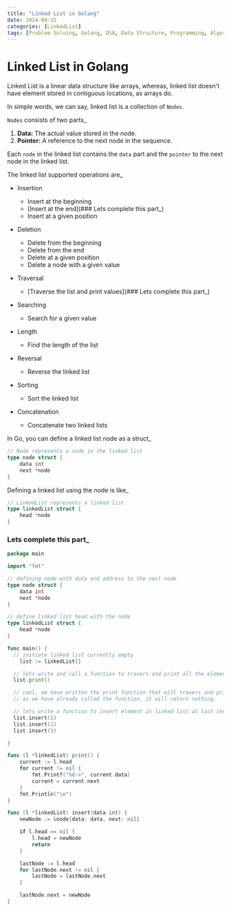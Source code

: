 ```yaml
---
title: "Linked List in Golang"
date: 2024-04-15
categories: [LinkedList]
tags: [Problem Solving, Golang, DSA, Data Structure, Programming, Algorithm, Linked List]
---
```



# Linked List in Golang

Linked List is a linear data structure like arrays, whereas, linked list doesn't have element stored in contiguous locations, as arrays do. 

In simple words, we can say, linked list is a collection of `Nodes`. 

`Nodes` consists of two parts_

1. **Data:** The actual value stored in the node.
2. **Pointer:** A reference to the next node in the sequence.

Each `node` in the linked list contains the `data` part and the `pointer` to the next node in the linked list.

The linked list supported operations are_
- Insertion
  - Insert at the beginning
  - [Insert at the end](### Lets complete this part_)
  - Insert at a given position

- Deletion
  - Delete from the beginning
  - Delete from the end
  - Delete at a given position
  - Delete a node with a given value

- Traversal
  - [Traverse the list and print values](### Lets complete this part_)

- Searching
  - Search for a given value

- Length
  - Find the length of the list

- Reversal
  - Reverse the linked list

- Sorting
  - Sort the linked list

- Concatenation
  - Concatenate two linked lists



In Go, you can define a linked list node as a struct_

```go
// Node represents a node in the linked list
type node struct {
	data int
	next *node
}
```

Defining a linked list using the node is like_
```go
// LinkedList represents a linked list
type linkedList struct {
	head *node
}
```

### Lets complete this part_

```go
package main

import "fmt"

// defining node with data and address to the next node
type node struct {
	data int
	next *node
}

// define linked list head with the node
type linkedList struct {
	head *node
}

func main() {
  // initiate linked list currently empty
	list := linkedList{}

  // lets write and call a function to travers and print all the elements of linked list
  list.print()

  // cool, we have written the print function that will travers and print all linked list elements
  // as we have already called the function, it will return nothing. 

  // lets write a function to insert element in linked list at last index
  list.insert(1)
  list.insert(2)
  list.insert(3)

}

func (l *linkedList) print() {
	current := l.head
	for current != nil {
		fmt.Printf("%d->", current.data)
		current = current.next
	}
	fmt.Println("\n")
}

func (l *linkedList) insert(data int) {
	newNode := &node{data: data, next: nil}

	if l.head == nil {
		l.head = newNode
		return
	}

	lastNode := l.head
	for lastNode.next != nil {
		lastNode = lastNode.next
	}

	lastNode.next = newNode
}

```








